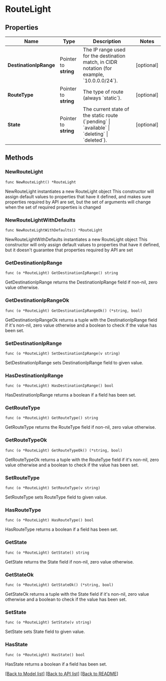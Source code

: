# RouteLight

## Properties

Name | Type | Description | Notes
------------ | ------------- | ------------- | -------------
**DestinationIpRange** | Pointer to **string** | The IP range used for the destination match, in CIDR notation (for example, &#x60;10.0.0.0/24&#x60;). | [optional] 
**RouteType** | Pointer to **string** | The type of route (always &#x60;static&#x60;). | [optional] 
**State** | Pointer to **string** | The current state of the static route (&#x60;pending&#x60; \\| &#x60;available&#x60; \\| &#x60;deleting&#x60; \\| &#x60;deleted&#x60;). | [optional] 

## Methods

### NewRouteLight

`func NewRouteLight() *RouteLight`

NewRouteLight instantiates a new RouteLight object
This constructor will assign default values to properties that have it defined,
and makes sure properties required by API are set, but the set of arguments
will change when the set of required properties is changed

### NewRouteLightWithDefaults

`func NewRouteLightWithDefaults() *RouteLight`

NewRouteLightWithDefaults instantiates a new RouteLight object
This constructor will only assign default values to properties that have it defined,
but it doesn't guarantee that properties required by API are set

### GetDestinationIpRange

`func (o *RouteLight) GetDestinationIpRange() string`

GetDestinationIpRange returns the DestinationIpRange field if non-nil, zero value otherwise.

### GetDestinationIpRangeOk

`func (o *RouteLight) GetDestinationIpRangeOk() (*string, bool)`

GetDestinationIpRangeOk returns a tuple with the DestinationIpRange field if it's non-nil, zero value otherwise
and a boolean to check if the value has been set.

### SetDestinationIpRange

`func (o *RouteLight) SetDestinationIpRange(v string)`

SetDestinationIpRange sets DestinationIpRange field to given value.

### HasDestinationIpRange

`func (o *RouteLight) HasDestinationIpRange() bool`

HasDestinationIpRange returns a boolean if a field has been set.

### GetRouteType

`func (o *RouteLight) GetRouteType() string`

GetRouteType returns the RouteType field if non-nil, zero value otherwise.

### GetRouteTypeOk

`func (o *RouteLight) GetRouteTypeOk() (*string, bool)`

GetRouteTypeOk returns a tuple with the RouteType field if it's non-nil, zero value otherwise
and a boolean to check if the value has been set.

### SetRouteType

`func (o *RouteLight) SetRouteType(v string)`

SetRouteType sets RouteType field to given value.

### HasRouteType

`func (o *RouteLight) HasRouteType() bool`

HasRouteType returns a boolean if a field has been set.

### GetState

`func (o *RouteLight) GetState() string`

GetState returns the State field if non-nil, zero value otherwise.

### GetStateOk

`func (o *RouteLight) GetStateOk() (*string, bool)`

GetStateOk returns a tuple with the State field if it's non-nil, zero value otherwise
and a boolean to check if the value has been set.

### SetState

`func (o *RouteLight) SetState(v string)`

SetState sets State field to given value.

### HasState

`func (o *RouteLight) HasState() bool`

HasState returns a boolean if a field has been set.


[[Back to Model list]](../README.md#documentation-for-models) [[Back to API list]](../README.md#documentation-for-api-endpoints) [[Back to README]](../README.md)


